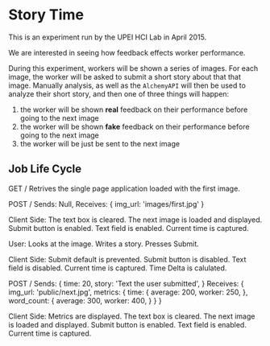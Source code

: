 # Story Time
This is an experiment run by the UPEI HCI Lab in April 2015.

We are interested in seeing how feedback effects worker performance.

During this experiment, workers will be shown a series of images. For each image, the worker will be asked to submit a 
short story about that that image. Manually analysis, as well as the `AlchemyAPI` will then be used to analyze their 
short story, and then one of three things will happen:

1. the worker will be shown **real** feedback on their performance before going to the next image
1. the worker will be shown **fake** feedback on their performance before going to the next image
1. the worker will be just be sent to the next image


## Job Life Cycle
GET / Retrives the single page application loaded with the first image.

POST /
    Sends: Null,
    Receives:
        {
            img_url: 'images/first.jpg'
        }

Client Side:
    The text box is cleared.
    The next image is loaded and displayed.
    Submit button is enabled.
    Text field is enabled.
    Current time is captured.

User:
    Looks at the image.
    Writes a story.
    Presses Submit.

Client Side:
    Submit default is prevented.
    Submit button is disabled.
    Text field is disabled.
    Current time is captured.
    Time Delta is calulated.
    
POST /
    Sends:
        {
            time: 20,
            story: 'Text the user submitted',
        }
    Receives:
        {
            img_url: 'public/next.jpg',
            metrics: {
                time: {
                    average: 200,
                    worker: 250,
                },
                word_count: {
                    average: 300,
                    worker: 400,
                }
            }
        }

Client Side:
    Metrics are displayed.
    The text box is cleared.
    The next image is loaded and displayed.
    Submit button is enabled.
    Text field is enabled.
    Current time is captured.